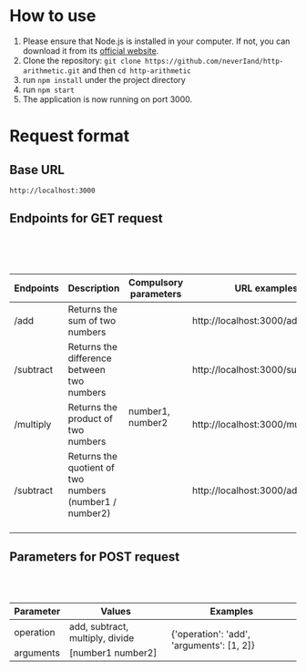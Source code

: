 <h1>How to use</h1>

<ol>
        <li>Please ensure that Node.js is installed in your computer. If not, you can download it from its <a target="_blank" href="https://nodejs.org/">official website</a>.</li>
        <li>Clone the repository: <code>git clone https://github.com/neverIand/http-arithmetic.git</code> and then <code>cd http-arithmetic</code></li>
        <li>run <code>npm install</code> under the project directory</li>
        <li>run <code>npm start</code></li>
        <li>The application is now running on port 3000.</li>
      </ol>


<h1>Request format</h1>

<h2>Base URL</h2>

<p><code>http://localhost:3000</code></p>

<h2>Endpoints for GET request</h2>

<table>
        <thead>
          <tr>
            <th>Endpoints</th>
            <th>Description</th>
            <th>Compulsory parameters</th>
            <th>URL examples</th>
          </tr>
        </thead>
        <tbody>
          <tr>
            <td>/add</td>
            <td>Returns the sum of two numbers</td>
            <td rowspan="4">number1, number2</td>
            <td>http://localhost:3000/add/1/2</td>
          </tr>
          <tr>
            <td>/subtract</td>
            <td>Returns the difference between two numbers</td>
            <td>http://localhost:3000/subtract/5/3</td>
          </tr>
          <tr>
            <td>/multiply</td>
            <td>Returns the product of two numbers</td>
            <td>http://localhost:3000/multiply/6/7</td>
          </tr>
          <tr>
            <td>/subtract</td>
            <td>Returns the quotient of two numbers <br />(number1 / number2)
            </td>
            <td>http://localhost:3000/add/1/2</td>
          </tr>
        </tbody>
      </table>

<h2>Parameters for POST request</h2>

<table>
        <thead>
          <tr>
            <th>Parameter</th>
            <th>Values</th>
            <th>Examples</th>
          </tr>
        </thead>
        <tbody>
          <tr>
            <td>operation</td>
            <td>add, subtract, multiply, divide</td>
            <td rowspan="2">{'operation': 'add', 'arguments': [1, 2]}</td>
          </tr>
          <tr>
            <td>arguments</td>
            <td>[number1 number2]</td>
          </tr>
        </tbody>
      </table>